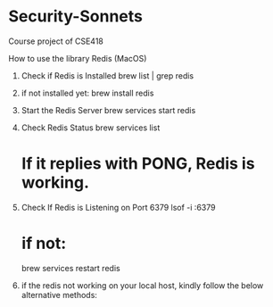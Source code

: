 # Security-Sonnets
Course project of CSE418

How to use the library Redis (MacOS)

1. Check if Redis is Installed
    brew list | grep redis

2. if not installed yet:
    brew install redis

3. Start the Redis Server
    brew services start redis

4. Check Redis Status
    brew services list
    # If it replies with PONG, Redis is working.

5. Check If Redis is Listening on Port 6379
    lsof -i :6379
    # if not:
    brew services restart redis

6. if the redis not working on your local host, kindly follow the below alternative methods:

<!-- 
go to app.py

comment line 25-26, 88-91, 136-138, 236-238

uncommecnt 93-95, 140-142, 240-242 -->
